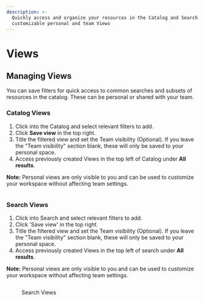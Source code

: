 ```yaml
---
description: >-
  Quickly access and organize your resources in the Catalog and Search with
  customizable personal and team Views
---
```


# Views

## Managing Views

You can save filters for quick access to common searches and subsets of resources in the catalog. These can be personal or shared with your team.

### **Catalog Views**

1. Click into the Catalog and select relevant filters to add.
2. Click **Save view** in the top right.
3. Title the filtered view and set the Team visibility (Optional). If you leave the "Team visibility" section blank, these will only be saved to your personal space.
4. Access previously created Views in the top left of Catalog under **All results**.

**Note:** Personal views are only visible to you and can be used to customize your workspace without affecting team settings.

<figure><img src="https://secoda-public-media-assets.s3.amazonaws.com/bb1ac275-69ca-49ae-a752-6d8121e14cae.gif" alt=""><figcaption></figcaption></figure>

### **Search Views**

1. Click into Search and select relevant filters to add.
2. Click 'Save view' in the top right.
3. Title the filtered view and set the Team visibility (Optional). If you leave the "Team visibility" section blank, these will only be saved to your personal space.
4. Access previously created Views in the top left of search under **All results**.

**Note:** Personal views are only visible to you and can be used to customize your workspace without affecting team settings.

<figure><img src="https://secoda-public-media-assets.s3.amazonaws.com/ed5703e1-28ce-4cdd-bc2f-2b03586cd135.gif" alt=""><figcaption><p>Search Views</p></figcaption></figure>
